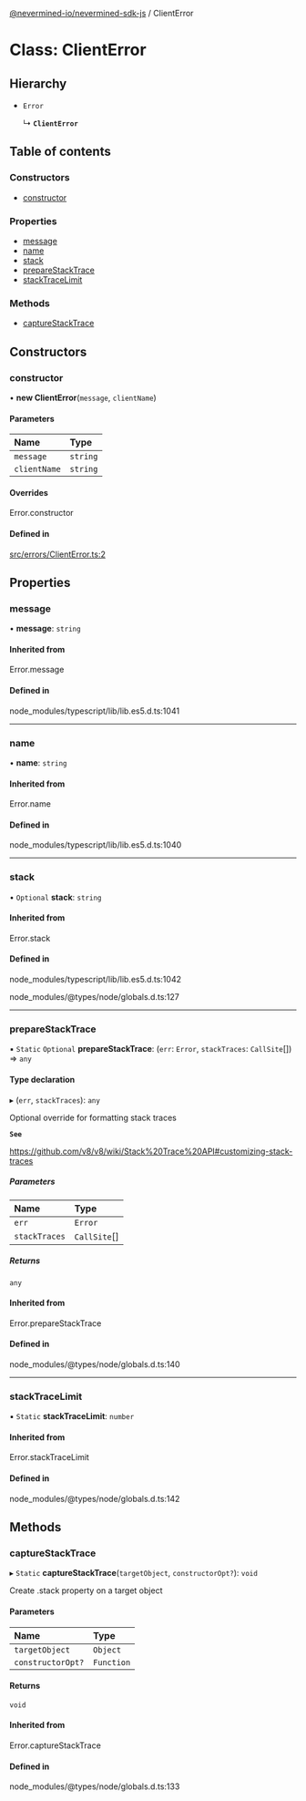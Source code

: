 [@nevermined-io/nevermined-sdk-js](../code-reference.md) / ClientError

# Class: ClientError

## Hierarchy

- `Error`

  ↳ **`ClientError`**

## Table of contents

### Constructors

- [constructor](ClientError.md#constructor)

### Properties

- [message](ClientError.md#message)
- [name](ClientError.md#name)
- [stack](ClientError.md#stack)
- [prepareStackTrace](ClientError.md#preparestacktrace)
- [stackTraceLimit](ClientError.md#stacktracelimit)

### Methods

- [captureStackTrace](ClientError.md#capturestacktrace)

## Constructors

### constructor

• **new ClientError**(`message`, `clientName`)

#### Parameters

| Name | Type |
| :------ | :------ |
| `message` | `string` |
| `clientName` | `string` |

#### Overrides

Error.constructor

#### Defined in

[src/errors/ClientError.ts:2](https://github.com/nevermined-io/sdk-js/blob/3b3ce30/src/errors/ClientError.ts#L2)

## Properties

### message

• **message**: `string`

#### Inherited from

Error.message

#### Defined in

node_modules/typescript/lib/lib.es5.d.ts:1041

___

### name

• **name**: `string`

#### Inherited from

Error.name

#### Defined in

node_modules/typescript/lib/lib.es5.d.ts:1040

___

### stack

• `Optional` **stack**: `string`

#### Inherited from

Error.stack

#### Defined in

node_modules/typescript/lib/lib.es5.d.ts:1042

node_modules/@types/node/globals.d.ts:127

___

### prepareStackTrace

▪ `Static` `Optional` **prepareStackTrace**: (`err`: `Error`, `stackTraces`: `CallSite`[]) => `any`

#### Type declaration

▸ (`err`, `stackTraces`): `any`

Optional override for formatting stack traces

**`See`**

https://github.com/v8/v8/wiki/Stack%20Trace%20API#customizing-stack-traces

##### Parameters

| Name | Type |
| :------ | :------ |
| `err` | `Error` |
| `stackTraces` | `CallSite`[] |

##### Returns

`any`

#### Inherited from

Error.prepareStackTrace

#### Defined in

node_modules/@types/node/globals.d.ts:140

___

### stackTraceLimit

▪ `Static` **stackTraceLimit**: `number`

#### Inherited from

Error.stackTraceLimit

#### Defined in

node_modules/@types/node/globals.d.ts:142

## Methods

### captureStackTrace

▸ `Static` **captureStackTrace**(`targetObject`, `constructorOpt?`): `void`

Create .stack property on a target object

#### Parameters

| Name | Type |
| :------ | :------ |
| `targetObject` | `Object` |
| `constructorOpt?` | `Function` |

#### Returns

`void`

#### Inherited from

Error.captureStackTrace

#### Defined in

node_modules/@types/node/globals.d.ts:133
